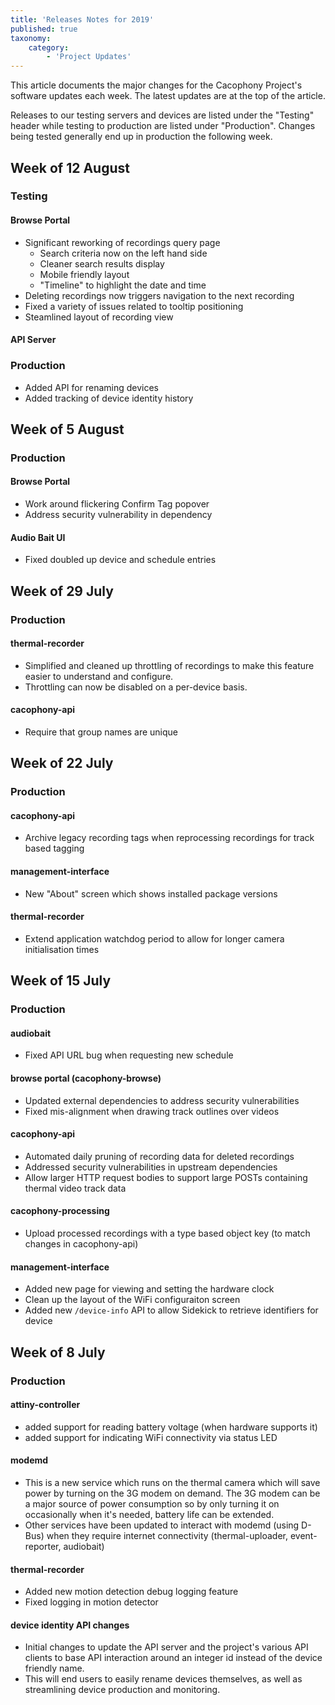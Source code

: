 ```yaml
---
title: 'Releases Notes for 2019'
published: true
taxonomy:
    category:
        - 'Project Updates'
---
```


This article documents the major changes for the Cacophony Project's
software updates each week. The latest updates are at the top of the
article.

Releases to our testing servers and devices are listed under the
"Testing" header while testing to production are listed under
"Production". Changes being tested generally end up in production the
following week.

## Week of 12 August

### Testing

#### Browse Portal

- Significant reworking of recordings query page
   - Search criteria now on the left hand side
   - Cleaner search results display
   - Mobile friendly layout
   - "Timeline" to highlight the date and time
- Deleting recordings now triggers navigation to the next recording
- Fixed a variety of issues related to tooltip positioning
- Steamlined layout of recording view

#### API Server

### Production

- Added API for renaming devices
- Added tracking of device identity history

## Week of 5 August

### Production

#### Browse Portal

- Work around flickering Confirm Tag popover
- Address security vulnerability in dependency

#### Audio Bait UI

- Fixed doubled up device and schedule entries

## Week of 29 July

### Production

#### thermal-recorder

- Simplified and cleaned up throttling of recordings to make this feature easier to understand and configure.
- Throttling can now be disabled on a per-device basis.

#### cacophony-api

- Require that group names are unique

## Week of 22 July

### Production

#### cacophony-api

- Archive legacy recording tags when reprocessing recordings for track based tagging

#### management-interface

- New "About" screen which shows installed package versions

#### thermal-recorder

- Extend application watchdog period to allow for longer camera initialisation times

## Week of 15 July

### Production

#### audiobait

- Fixed API URL bug when requesting new schedule

#### browse portal (cacophony-browse)

- Updated external dependencies to address security vulnerabilities
- Fixed mis-alignment when drawing track outlines over videos

#### cacophony-api

- Automated daily pruning of recording data for deleted recordings
- Addressed security vulnerabilities in upstream dependencies
- Allow larger HTTP request bodies to support large POSTs containing thermal video track data

#### cacophony-processing

- Upload processed recordings with a type based object key (to match changes in cacophony-api)

#### management-interface

- Added new page for viewing and setting the hardware clock
- Clean up the layout of the WiFi configuraiton screen
- Added new `/device-info` API to allow Sidekick to retrieve identifiers for device

## Week of 8 July

### Production

#### attiny-controller

- added support for reading battery voltage (when hardware supports it)
- added support for indicating WiFi connectivity via status LED

#### modemd

- This is a new service which runs on the thermal camera which will
  save power by turning on the 3G modem on demand. The 3G modem can be
  a major source of power consumption so by only turning it on
  occasionally when it's needed, battery life can be extended.
- Other services have been updated to interact with modemd (using
  D-Bus) when they require internet connectivity (thermal-uploader,
  event-reporter, audiobait)

#### thermal-recorder

- Added new motion detection debug logging feature
- Fixed logging in motion detector

#### device identity API changes

- Initial changes to update the API server and the project's various API clients to base API interaction around an integer id instead of the device friendly name.
- This will end users to easily rename devices themselves, as well as streamlining device production and monitoring.
